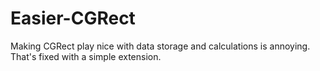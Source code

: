 # Easier-CGRect
Making CGRect play nice with data storage and calculations is annoying. That's fixed with a simple extension.
